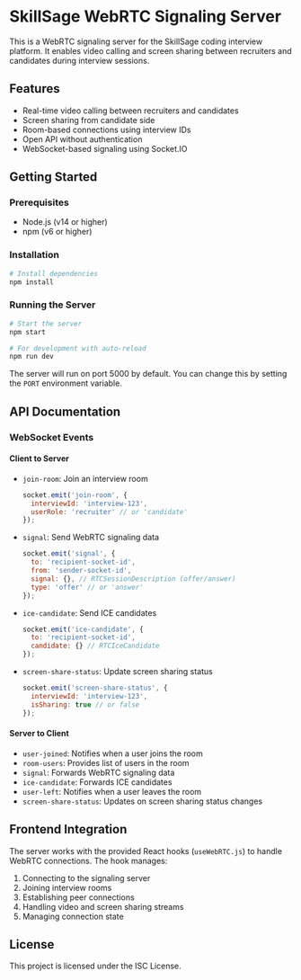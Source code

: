 # SkillSage WebRTC Signaling Server

This is a WebRTC signaling server for the SkillSage coding interview platform. It enables video calling and screen sharing between recruiters and candidates during interview sessions.

## Features

- Real-time video calling between recruiters and candidates
- Screen sharing from candidate side
- Room-based connections using interview IDs
- Open API without authentication
- WebSocket-based signaling using Socket.IO

## Getting Started

### Prerequisites

- Node.js (v14 or higher)
- npm (v6 or higher)

### Installation

```bash
# Install dependencies
npm install
```

### Running the Server

```bash
# Start the server
npm start

# For development with auto-reload
npm run dev
```

The server will run on port 5000 by default. You can change this by setting the `PORT` environment variable.

## API Documentation

### WebSocket Events

#### Client to Server

- `join-room`: Join an interview room
  ```javascript
  socket.emit('join-room', {
    interviewId: 'interview-123',
    userRole: 'recruiter' // or 'candidate'
  });
  ```

- `signal`: Send WebRTC signaling data
  ```javascript
  socket.emit('signal', {
    to: 'recipient-socket-id',
    from: 'sender-socket-id',
    signal: {}, // RTCSessionDescription (offer/answer)
    type: 'offer' // or 'answer'
  });
  ```

- `ice-candidate`: Send ICE candidates
  ```javascript
  socket.emit('ice-candidate', {
    to: 'recipient-socket-id',
    candidate: {} // RTCIceCandidate
  });
  ```

- `screen-share-status`: Update screen sharing status
  ```javascript
  socket.emit('screen-share-status', {
    interviewId: 'interview-123',
    isSharing: true // or false
  });
  ```

#### Server to Client

- `user-joined`: Notifies when a user joins the room
- `room-users`: Provides list of users in the room
- `signal`: Forwards WebRTC signaling data
- `ice-candidate`: Forwards ICE candidates
- `user-left`: Notifies when a user leaves the room
- `screen-share-status`: Updates on screen sharing status changes

## Frontend Integration

The server works with the provided React hooks (`useWebRTC.js`) to handle WebRTC connections. The hook manages:

1. Connecting to the signaling server
2. Joining interview rooms
3. Establishing peer connections
4. Handling video and screen sharing streams
5. Managing connection state

## License

This project is licensed under the ISC License.

